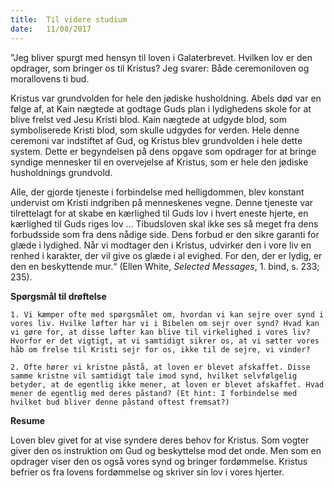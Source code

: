 ```yaml
---
title:  Til videre studium
date:   11/08/2017
---
```


”Jeg bliver spurgt med hensyn til loven i Galaterbrevet. Hvilken lov er den opdrager, som bringer os til Kristus? Jeg svarer: Både ceremoniloven og morallovens ti bud.

Kristus var grundvolden for hele den jødiske husholdning. Abels død var en følge af, at Kain nægtede at godtage Guds plan i lydighedens skole for at blive frelst ved Jesu Kristi blod. Kain nægtede at udgyde blod, som symboliserede Kristi blod, som skulle udgydes for verden. Hele denne ceremoni var indstiftet af Gud, og Kristus blev grundvolden i hele dette system. Dette er begyndelsen på dens opgave som opdrager for at bringe syndige mennesker til en overvejelse af Kristus, som er hele den jødiske husholdnings grundvold.

Alle, der gjorde tjeneste i forbindelse med helligdommen, blev konstant undervist om Kristi indgriben på menneskenes vegne. Denne tjeneste var tilrettelagt for at skabe en kærlighed til Guds lov i hvert eneste hjerte, en kærlighed til Guds riges lov ...
Tibudsloven skal ikke ses så meget fra dens forbudsside som fra dens nådige side. Dens forbud er den sikre garanti for glæde i lydighed. Når vi modtager den i Kristus, udvirker den i vore liv en renhed i karakter, der vil give os glæde i al evighed. For den, der er lydig, er den en beskyttende mur.“ (Ellen White, *Selected Messages*, 1. bind, s. 233; 235).

**Spørgsmål til drøftelse**

`1. Vi kæmper ofte med spørgsmålet om, hvordan vi kan sejre over synd i vores liv. Hvilke løfter har vi i Bibelen om sejr over synd? Hvad kan vi gøre for, at disse løfter kan blive til virkelighed i vores liv? Hvorfor er det vigtigt, at vi samtidigt sikrer os, at vi sætter vores håb om frelse til Kristi sejr for os, ikke til de sejre, vi vinder?`

`2. Ofte hører vi kristne påstå, at loven er blevet afskaffet. Disse samme kristne vil samtidigt tale imod synd, hvilket selvfølgelig betyder, at de egentlig ikke mener, at loven er blevet afskaffet. Hvad mener de egentlig med deres påstand? (Et hint: I forbindelse med hvilket bud bliver denne påstand oftest fremsat?)`

**Resume**

Loven blev givet for at vise syndere deres behov for Kristus. Som vogter giver den os instruktion om Gud og beskyttelse mod det onde. Men som en opdrager viser den os også vores synd og bringer fordømmelse. Kristus befrier os fra lovens fordømmelse og skriver sin lov i vores hjerter.
